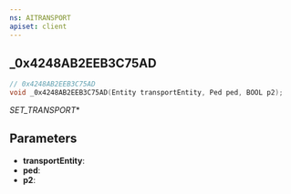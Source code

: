 ```yaml
---
ns: AITRANSPORT
apiset: client
---
```

## _0x4248AB2EEB3C75AD

```c
// 0x4248AB2EEB3C75AD
void _0x4248AB2EEB3C75AD(Entity transportEntity, Ped ped, BOOL p2);
```

_SET_TRANSPORT_*

## Parameters
* **transportEntity**:
* **ped**:
* **p2**: